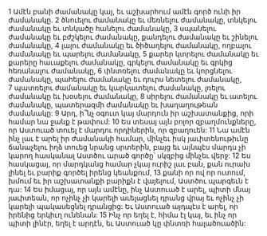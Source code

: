 1 Ամէն բանի ժամանակը կայ, եւ աշխարհում ամէն գործ ունի իր ժամանակը. 2 ծնուելու ժամանակը եւ մեռնելու ժամանակը, տնկելու ժամանակը եւ տնկածը հանելու ժամանակը, 3 սպանելու ժամանակը եւ բժշկելու ժամանակը, քանդելու ժամանակը եւ շինելու ժամանակը, 4 լալու ժամանակը եւ ծիծաղելու ժամանակը, ողբալու ժամանակը եւ պարելու ժամանակը, 5 քարեր կտրելու ժամանակը եւ քարերը հաւաքելու ժամանակը, գրկելու ժամանակը եւ գրկից հեռանալու ժամանակը, 6 փնտռելու ժամանակը եւ կորցնելու ժամանակը, պահելու ժամանակը եւ դուրս նետելու ժամանակը, 7 պատռելու ժամանակը եւ կարկատելու ժամանակը, լռելու ժամանակը եւ խօսելու ժամանակը, 8 սիրելու ժամանակը եւ ատելու ժամանակը, պատերազմի ժամանակը եւ խաղաղութեան ժամանակը: 9 Արդ, ի՞նչ օգուտ կայ մարդուն իր աշխատանքից, որի համար նա ջանք է թափում:
10 Ես տեսայ այն բոլոր զբաղմունքները, որ Աստուած տուել է մարդու որդիներին, որ զբաղուեն: 11 Նա ամէն ինչ լաւ է արել իր ժամանակի համար, մինչեւ իսկ յաւիտենութիւնը ճանաչելու իղձ տուեց նրանց սրտերին, բայց եւ այնպէս մարդս չի կարող հասկանալ Աստծու արած գործը՝ սկզբից մինչեւ վերջ: 12 Ես հասկացայ, որ մարդկանց համար չկայ ուրիշ լաւ բան, քան ուրախ լինել եւ բարիք գործել իրենց կեանքում, 13 քանի որ ով որ ուտում, խմում եւ իր աշխատանքի բարիքն է վայելում, Աստծու պարգեւն է դա: 14 Ես իմացայ, որ այն ամէնը, ինչ Աստուած է արել, պիտի մնայ յաւիտեան, որ ոչինչ չի կարելի աւելացնել դրանց վրայ եւ ոչինչ չի կարելի պակասեցնել դրանցից: Եւ Աստուած այդպէս է արել, որ իրենից երկիւղ ունենան: 15 Ինչ որ եղել է, հիմա էլ կայ, եւ ինչ որ պիտի լինէր, եղել է արդէն, եւ Աստուած կը փնտռի հալածուածին:
